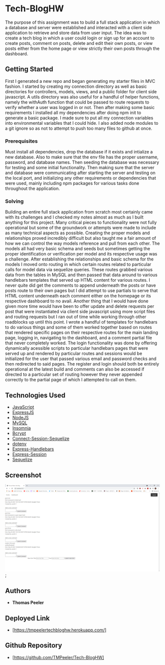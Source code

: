 # Tech-BlogHW

The purpose of this assignment was to build a full stack application in which a database and server were established and interacted with a client side application to retrieve and store data from user input. The idea was to create a tech blog in which a user could login or sign up for an account to create posts, comment on posts, delete and edit their own posts, or view posts either from the home page or view strictly their own posts through the dashboard. 

## Getting Started
First I generated a new repo and began generating my starter files in MVC fashion. I started by creating my connection directory as well as basic directories for controllers, models, views, and a public folder for client side javascript. A utils directory was also useful for a handful of helper functions, namely the withAuth function that could be passed to route requests to verify whether a user was logged in or not. Then after making some basic requirements I installed all my dependencies after doing npm init to generate a basic package. I made sure to put all my connection variables into environmental variables that I could hide. I also added node modules to a git ignore so as not to attempt to push too many files to github at once.

### Prerequisites
Must install all dependencies, drop the database if it exists and intialize a new database. Also to make sure that the env file has the proper username, password, and database names. Then seeding the database was necessary for testing and some initial functionality. Then making sure that the server and database were communicating after starting the server and testing on the local port, and initializing any other requirements or dependencies that were used, mainly including npm packages for various tasks done throughout the application.


### Solving
Building an entire full stack application from scratch most certainly came with its challenges and I checked my notes almost as much as I built anything for this project. Many critical pieces to functionality were not fully operational but some of the groundwork or attempts were made to include as many technical aspects as possible. Creating the proper models and relationships proved incredibly difficult but also taught me a fair amount of how we can control the way models reference and pull from each other. The models all had very basic schema and seeds but sometimes getting the proper identification or verification per model and its respective usage was a challenge. After establishing the relationships and basic schema for the models I moved onto routing in which certain routes related to particular calls for model data via sequelize queries. These routes grabbed various data from the tables in MySQL and then passed that data around to various handlebars templates that served up HTML content for various routes. I never quite did get the comments to append underneath the posts or have posts route to their own pages but I did attempt to use partials to serve that HTML content underneath each comment either on the homepage or its respective dashboard to no avail. Another thing that I would have done given more time would have been to offer update and delete requests per post that were instantiated via client side javascript using more script files and routing requests but I ran out of time while working through other roadblocks up until this point. I wrote a handful of templates for handlebars to do various things and some of them worked together based on routes that rendered specific pages on their respective routes for the main landing page, logging in, navigating to the dashboard, and a comment partial file that never completely worked. The login functionality was done by offering dynamically acessible scripts to particular handlebars pages that were served up and rendered by particular routes and sessions would be initialized for the user that passed various email and password checks and then redirected to said pages. The register and login should both be entirely operational at the latest build and comments can also be accessed if directed to a particular set of routing however they never appended correctly to the partial page of which I attempted to call on them.


## Technologies Used

* [JavaScript](https://www.javascript.com/)
* [ExpressJS](https://expressjs.com/)
* [NodeJS](https://nodejs.org/en/)
* [MySQL](https://www.mysql.com/)
* [Insomnia](https://insomnia.rest/)
* [Bcrypt](https://www.npmjs.com/package/bcrypt)
* [Connect-Session-Sequelize](https://www.npmjs.com/package/connect-session-sequelize)
* [dotenv](https://www.npmjs.com/package/dotenv)
* [Express-Handlebars](https://www.npmjs.com/package/express-handlebars)
* [Express-Session](https://www.npmjs.com/package/express-session)
* [Sequelize](https://sequelize.org/)


## Screenshot 

![screenshot](techblogscreenshot.png);


## Authors
* **Thomas Peeler** 


## Deployed Link

- [https://tmpeelertechbloghw.herokuapp.com/]


## Github Repository
- [https://github.com/TMPeeler/Tech-BlogHW]